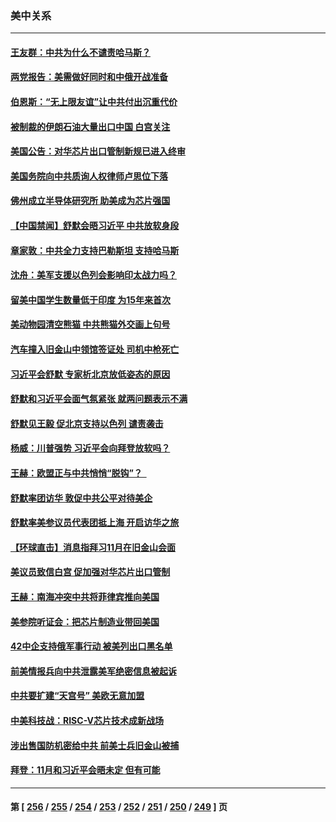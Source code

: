 ### 美中关系
---
#### [王友群：中共为什么不谴责哈马斯？](../../pages/nf1412576/n14094039.md) 
#### [两党报告：美需做好同时和中俄开战准备](../../pages/nf1412576/n14094045.md) 
#### [伯恩斯：“无上限友谊”让中共付出沉重代价](../../pages/nf1412576/n14093837.md) 
#### [被制裁的伊朗石油大量出口中国 白宫关注](../../pages/nf1412576/n14093558.md) 
#### [美国公告：对华芯片出口管制新规已进入终审](../../pages/nf1412576/n14093524.md) 
#### [美国务院向中共质询人权律师卢思位下落](../../pages/nf1412576/n14093321.md) 
#### [佛州成立半导体研究所 助美成为芯片强国](../../pages/nf1412576/n14093219.md) 
#### [【中国禁闻】舒默会晤习近平 中共放软身段](../../pages/nf1412576/n14092250.md) 
#### [章家敦：中共全力支持巴勒斯坦 支持哈马斯](../../pages/nf1412576/n14092729.md) 
#### [沈舟：美军支援以色列会影响印太战力吗？](../../pages/nf1412576/n14092679.md) 
#### [留美中国学生数量低于印度 为15年来首次](../../pages/nf1412576/n14092495.md) 
#### [美动物园清空熊猫 中共熊猫外交画上句号](../../pages/nf1412576/n14091930.md) 
#### [汽车撞入旧金山中领馆签证处 司机中枪死亡](../../pages/nf1412576/n14091803.md) 
#### [习近平会舒默 专家析北京放低姿态的原因](../../pages/nf1412576/n14091508.md) 
#### [舒默和习近平会面气氛紧张 就两问题表示不满](../../pages/nf1412576/n14091457.md) 
#### [舒默见王毅 促北京支持以色列 谴责袭击](../../pages/nf1412576/n14091259.md) 
#### [杨威：川普强势 习近平会向拜登放软吗？](../../pages/nf1412576/n14090644.md) 
#### [王赫：欧盟正与中共悄悄“脱钩”？  ](../../pages/nf1412576/n14090157.md) 
#### [舒默率团访华 敦促中共公平对待美企](../../pages/nf1412576/n14090375.md) 
#### [舒默率美参议员代表团抵上海 开启访华之旅](../../pages/nf1412576/n14090269.md) 
#### [【环球直击】消息指拜习11月在旧金山会面](../../pages/nf1412576/n14089369.md) 
#### [美议员致信白宫 促加强对华芯片出口管制](../../pages/nf1412576/n14090144.md) 
#### [王赫：南海冲突中共将菲律宾推向美国](../../pages/nf1412576/n14090142.md) 
#### [美参院听证会：把芯片制造业带回美国](../../pages/nf1412576/n14089961.md) 
#### [42中企支持俄军事行动 被美列出口黑名单](../../pages/nf1412576/n14089825.md) 
#### [前美情报兵向中共泄露美军绝密信息被起诉](../../pages/nf1412576/n14089950.md) 
#### [中共要扩建“天宫号” 美欧无意加盟](../../pages/nf1412576/n14089851.md) 
#### [中美科技战：RISC-V芯片技术成新战场](../../pages/nf1412576/n14089810.md) 
#### [涉出售国防机密给中共 前美士兵旧金山被捕](../../pages/nf1412576/n14089833.md) 
#### [拜登：11月和习近平会晤未定 但有可能](../../pages/nf1412576/n14089821.md) 

---
#### 第 [ [256](./256.md) / [255](./255.md) / [254](./254.md) / [253](./253.md) / [252](./252.md) / [251](./251.md) / [250](./250.md) / [249](./249.md) ] 页
